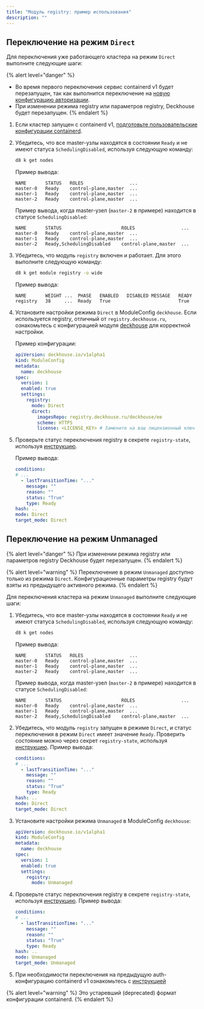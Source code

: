 ```yaml
---
title: "Модуль registry: пример использования"
description: ""
---
```


## Переключение на режим `Direct`

Для переключения уже работающего кластера на режим `Direct` выполните следующие шаги:

{% alert level="danger" %}
- Во время первого переключения сервис containerd v1 будет перезапущен, так как выполнится переключение на [новую конфигурацию авторизации](faq.html#как-подготовить-containerd-v1).
- При изменении режима registry или параметров registry, Deckhouse будет перезапущен.
{% endalert %}

1. Если кластер запущен с containerd v1, [подготовьте пользовательские конфигурации containerd](faq.html#как-подготовить-containerd-v1).

1. Убедитесь, что все master-узлы находятся в состоянии `Ready` и не имеют статуса `SchedulingDisabled`, используя следующую команду:

   ```bash
   d8 k get nodes
   ```

   Пример вывода:

   ```console
   NAME       STATUS   ROLES                 ...
   master-0   Ready    control-plane,master  ...
   master-1   Ready    control-plane,master  ...
   master-2   Ready    control-plane,master  ...
   ```

   Пример вывода, когда master-узел (`master-2` в примере) находится в статусе `SchedulingDisabled`:

   ```console
   NAME       STATUS                      ROLES                 ...
   master-0   Ready    control-plane,master  ...
   master-1   Ready    control-plane,master  ...
   master-2   Ready,SchedulingDisabled    control-plane,master  ...
   ```

1. Убедитесь, что модуль `registry` включен и работает. Для этого выполните следующую команду:

   ```bash
   d8 k get module registry -o wide
   ```

   Пример вывода:

   ```console
   NAME       WEIGHT ...  PHASE   ENABLED   DISABLED MESSAGE   READY
   registry   38     ...  Ready   True                         True
   ```

1. Установите настройки режима `Direct` в ModuleConfig `deckhouse`. Если используется registry, отличный от `registry.deckhouse.ru`, ознакомьтесь с конфигурацией модуля [deckhouse](../deckhouse/) для корректной настройки.

   Пример конфигурации:

   ```yaml
   apiVersion: deckhouse.io/v1alpha1
   kind: ModuleConfig
   metadata:
     name: deckhouse
   spec:
     version: 1
     enabled: true
     settings:
       registry:
         mode: Direct
         direct:
           imagesRepo: registry.deckhouse.ru/deckhouse/ee
           scheme: HTTPS
           license: <LICENSE_KEY> # Замените на ваш лицензионный ключ
   ```

1. Проверьте статус переключения registry в секрете `registry-state`, используя [инструкцию](faq.html#как-посмотреть-статус-переключения-режима-registry).

   Пример вывода:

   ```yaml
   conditions:
   # ...
     - lastTransitionTime: "..."
       message: ""
       reason: ""
       status: "True"
       type: Ready
   hash: ..
   mode: Direct
   target_mode: Direct
   ```

## Переключение на режим Unmanaged

{% alert level="danger" %}
При изменении режима registry или параметров registry Deckhouse будет перезапущен.
{% endalert %}

{% alert level="warning" %}
Переключение в режим `Unmanaged` доступно только из режима `Direct`. Конфигурационные параметры registry будут взяты из предыдущего активного режима.
{% endalert %}

Для переключения кластера на режим `Unmanaged` выполните следующие шаги:

1. Убедитесь, что все master-узлы находятся в состоянии `Ready` и не имеют статуса `SchedulingDisabled`, используя следующую команду:

   ```bash
   d8 k get nodes
   ```

   Пример вывода:
  
   ```console
   NAME       STATUS   ROLES                 ...
   master-0   Ready    control-plane,master  ...
   master-1   Ready    control-plane,master  ...
   master-2   Ready    control-plane,master  ...
   ```

   Пример вывода, когда master-узел (`master-2` в примере) находится в статусе `SchedulingDisabled`:

   ```console
   NAME       STATUS                      ROLES                 ...
   master-0   Ready    control-plane,master  ...
   master-1   Ready    control-plane,master  ...
   master-2   Ready,SchedulingDisabled    control-plane,master  ...
   ```

1. Убедитесь, что модуль `registry` запущен в режиме `Direct`, и статус переключения в режим `Direct` имеет значение `Ready`. Проверить состояние можно через секрет `registry-state`, используя [инструкцию](faq.html#как-посмотреть-статус-переключения-режима-registry). Пример вывода:

   ```yaml
   conditions:
   # ...
     - lastTransitionTime: "..."
       message: ""
       reason: ""
       status: "True"
       type: Ready
   hash: ..
   mode: Direct
   target_mode: Direct
   ```

1. Установите настройки режима `Unmanaged` в ModuleConfig `deckhouse`:

   ```yaml
   apiVersion: deckhouse.io/v1alpha1
   kind: ModuleConfig
   metadata:
     name: deckhouse
   spec:
     version: 1
     enabled: true
     settings:
       registry:
         mode: Unmanaged
   ```

1. Проверьте статус переключения registry в секрете `registry-state`, используя [инструкцию](faq.html#как-посмотреть-статус-переключения-режима-registry). Пример вывода:

   ```yaml
   conditions:
   # ...
     - lastTransitionTime: "..."
       message: ""
       reason: ""
       status: "True"
       type: Ready
   hash: ..
   mode: Unmanaged
   target_mode: Unmanaged
   ```

1. При необходимости переключения на предыдущую auth-конфигурацию containerd v1 ознакомьтесь с [инструкцией](faq.html#как-переключиться-на-предыдущую-конфигурацию-авторизации-containerd-v1)

{% alert level="warning" %}
Это устаревший (deprecated) формат конфигурации containerd.
{% endalert %}
